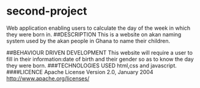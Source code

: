 # second-project
Web application enabling users to calculate the day of the week in which they were born in.
##DESCRIPTION
This is a website on akan naming system used by the akan people in Ghana to name their children.

##BEHAVIOUR DRIVEN DEVELOPMENT
This website will require a user to fill in their information:date of birth and their gender so as to know the day they were born.
###TECHNOLOGIES USED
html,css and javascript.
####LICENCE
Apache License Version 2.0, January 2004 http://www.apache.org/licenses/

